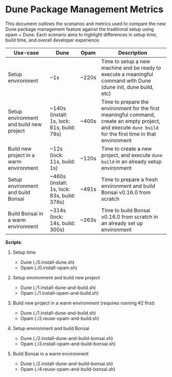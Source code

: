# Dune Package Management Metrics

This document outlines the scenarios and metrics used to compare the new Dune package management feature against the traditional setup using opam + Dune. Each scenario aims to highlight differences in setup time, build time, and overall developer experience.

| Use-case | Dune | Opam | Description |
|----------|------|------|-------------|
| Setup environment | ~1s     | ~220s     | Time to setup a new machine and be ready to execute a meaningful command with Dune (dune init, dune build, etc) |
| Setup environment and build new project | ~140s (install: 1s, lock: 61s, build: 79s) | ~400s     | Time to prepare the environment for the first meaningful command, create an empty project, and execute `dune build` for the first time in that environment |
| Build new project in a warm environment | ~12s (lock: 11s, build: 1s) | ~120s     | Time to create a new project, and execute `dune build` in an already setup environment |
| Setup environment and build Bonsai | ~460s (install: 1s, lock: 83s, build: 376s) | ~491s | Time to prepare a fresh environment and build Bonsai v0.16.0 from scratch |
| Build Bonsai in a warm environment | ~314s (lock: 14s, build: 300s) | ~263s | Time to build Bonsai v0.16.0 from scratch in an already set up environment |

**Scripts**:

1. Setup time
   - Dune (./0.install-dune.sh)
   - Opam (./0.install-opam.sh)

2. Setup environment and build new project
   - Dune (./1.install-dune-and-build.sh)
   - Opam (./1.install-opam-and-build.sh)

3. Build new project in a warm environment (requires running #2 first)
   - Dune (./1.install-dune-and-build.sh)
   - Opam (./2.reuse-opam-and-build.sh)

4. Setup environment and build Bonsai
   - Dune (./2.install-dune-and-build-bonsai.sh)
   - Opam (./3.install-opam-and-build-bonsai.sh)

1. Build Bonsai in a warm environment
   - Dune (./2.install-dune-and-build-bonsai.sh)
   - Opam (./4.reuse-opam-and-build-bonsai.sh)
